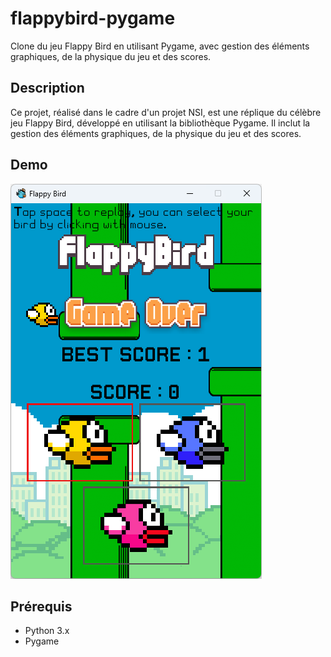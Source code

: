 # flappybird-pygame

Clone du jeu Flappy Bird en utilisant Pygame, avec gestion des éléments graphiques, de la physique du jeu et des scores.

## Description

Ce projet, réalisé dans le cadre d'un projet NSI, est une réplique du célèbre jeu Flappy Bird, développé en utilisant la bibliothèque Pygame. Il inclut la gestion des éléments graphiques, de la physique du jeu et des scores. 

## Demo

![Demo Screenshot](screenshot.png)

## Prérequis

- Python 3.x
- Pygame
